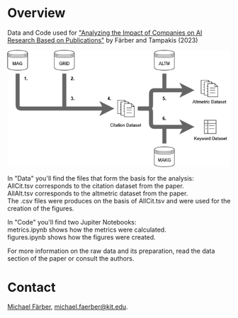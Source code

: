 # Overview
Data and Code used for ["Analyzing the Impact of Companies on AI Research
Based on Publications"](https://doi.org/10.1007/s11192-023-04867-3) by Färber and Tampakis (2023)<br>

<img src="Data&MethodOverview.png" title="Schematic overview of the data preparation pipeline">

<p>In "Data" you'll find the files that form the basis for the analysis:<br>
AllCit.tsv corresponds to the citation dataset from the paper.<br>
AllAlt.tsv corresponds to the altmetric dataset from the paper.<br>
The .csv files were produces on the basis of AllCit.tsv and were used for the creation of the figures.<p>

<p>In "Code" you'll find two Jupiter Notebooks:<br>
metrics.ipynb shows how the metrics were calculated.<br>
figures.ipynb shows how the figures were created.<p>

<p>For more information on the raw data and its preparation, read the data section of the paper or consult the authors.<p>

# Contact
[Michael Färber](https://sites.google.com/view/michaelfaerber), michael.faerber@kit.edu.
